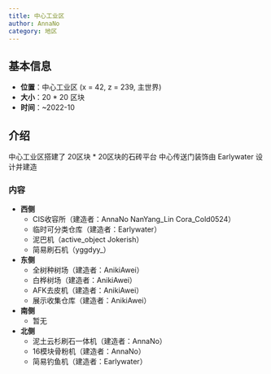 ```yaml
---
title: 中心工业区
author: AnnaNo
category: 地区
---
```

## 基本信息

- <HopeIcon icon="map-location"/>**位置**：中心工业区 (x = 42, z = 239, 主世界)
- <HopeIcon icon="expand"/>**大小**：20 * 20 区块
- <HopeIcon icon="calendar-check"/>**时间**：~2022-10

## 介绍 
中心工业区搭建了 20区块 * 20区块的石砖平台
中心传送门装饰由 Earlywater 设计并建造

### 内容 
 
- **西侧**
  - CIS收容所（建造者：AnnaNo NanYang_Lin Cora_Cold0524）
  - 临时可分类仓库（建造者：Earlywater）
  - 泥巴机（active_object Jokerish）
  - 简易刷石机（yggdyy_）
- **东侧**
  - 全树种树场（建造者：AnikiAwei）
  - 白桦树场（建造者：AnikiAwei）
  - AFK去皮机（建造者：AnikiAwei）
  - 展示收集仓库（建造者：AnikiAwei）
- **南侧**
  - 暂无 
- **北侧**
  - 泥土云杉刷石一体机（建造者：AnnaNo）
  - 16模块骨粉机（建造者：AnnaNo）
  - 简易钓鱼机（建造者：Earlywater）
